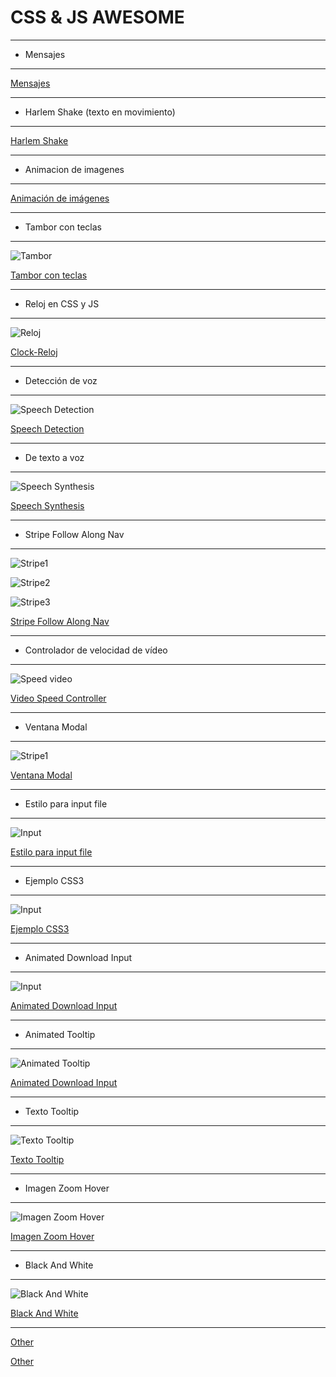 # CSS & JS AWESOME

---
- Mensajes
---

[Mensajes](https://github.com/ComandPromt/CSS-JS-AWESOME/blob/master/messages.html)

---
- Harlem Shake (texto en movimiento)
---

[Harlem Shake](https://github.com/ComandPromt/CSS-JS-AWESOME/tree/master/harlem-shake)

---
- Animacion de imagenes
---

[Animación de imágenes](https://github.com/ComandPromt/CSS-JS-AWESOME/tree/master/01.Animaci%C3%B3n)

---
- Tambor con teclas
---

![Tambor](previews/tambor_con_teclas.png)

[Tambor con teclas](https://github.com/ComandPromt/CSS-JS-AWESOME/tree/master/01%20-%20JavaScript%20Drum%20Kit)

---
- Reloj en CSS y JS
---

![Reloj](previews/reloj.png)

[Clock-Reloj](https://github.com/ComandPromt/CSS-JS-AWESOME/tree/master/02%20-%20JS%20and%20CSS%20Clock)

---
- Detección de voz
---

![Speech Detection](previews/speech_detection.png)

[Speech Detection](https://github.com/ComandPromt/CSS-JS-AWESOME/tree/master/20%20-%20Speech%20Detection)

---
- De texto a voz
---

![Speech Synthesis](previews/speech_syntesis.png)

[Speech Synthesis](https://github.com/ComandPromt/CSS-JS-AWESOME/tree/master/23%20-%20Speech%20Synthesis)

---
- Stripe Follow Along Nav
---

![Stripe1](previews/stripe.png)

![Stripe2](previews/stripe_2.png)

![Stripe3](previews/stripe_3.png)

[Stripe Follow Along Nav](https://github.com/ComandPromt/CSS-JS-AWESOME/tree/master/26%20-%20Stripe%20Follow%20Along%20Nav)

---
- Controlador de velocidad de vídeo
---

![Speed video](previews/speed.png)

[Video Speed Controller](https://github.com/ComandPromt/CSS-JS-AWESOME/tree/master/28%20-%20Video%20Speed%20Controller)

---
- Ventana Modal
---

![Stripe1](previews/modal.png)

[Ventana Modal](https://github.com/ComandPromt/CSS-JS-AWESOME/tree/master/Modal)

---
- Estilo para input file
---

![Input](previews/input.png)

[Estilo para input file](https://github.com/ComandPromt/CSS-JS-AWESOME/tree/master/modificarEstiloInputFile2/modificarEstiloInputFile2)

---
- Ejemplo CSS3
---

![Input](previews/ejemplo_css3.png)

[Ejemplo CSS3](https://github.com/ComandPromt/CSS-JS-AWESOME/tree/master/Ejemplo%20CSS3)

---
- Animated Download Input
---

![Input](previews/downloar.png)

[Animated Download Input](https://github.com/ComandPromt/CSS-JS-AWESOME/tree/master/Tooltips/Animated%20Download%20Button)

---
- Animated Tooltip
---

![Animated Tooltip](previews/input_style.png)

[Animated Download Input](https://github.com/ComandPromt/CSS-JS-AWESOME/tree/master/Tooltips/Animated%20Download%20Button)

---
- Texto Tooltip
---

![Texto Tooltip](previews/texto.png)

[Texto Tooltip](https://github.com/ComandPromt/CSS-JS-AWESOME/tree/master/Tooltips/Text%20Tooltip)

---
- Imagen Zoom Hover
---

![Imagen Zoom Hover](previews/imagen_zoom_hover.png)

[Imagen Zoom Hover](https://github.com/ComandPromt/CSS-JS-AWESOME/tree/master/Imagen-Zoom-Hover)

---
- Black And White
---

![Black And White](previews/b_n.png)

[Black And White](https://github.com/ComandPromt/CSS-JS-AWESOME/tree/master/B_N)

---
[Other](https://tympanus.net/Development/HoverEffectIdeas/index2.html)

[Other](https://tympanus.net/Tutorials/3DHoverEffects/)

